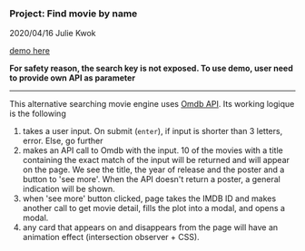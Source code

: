 ### Project: Find movie by name

2020/04/16 Julie Kwok

[demo here](https://julienemo.github.io/thp_next_9/)

**For safety reason, the search key is not exposed. To use demo, user need to provide own API as parameter**

* * *
This alternative searching movie engine uses [Omdb API](http://www.omdbapi.com/). Its working logique is the following

1. takes a user input. On submit (`enter`), if input is shorter than 3 letters, error. Else, go further
2. makes an API call to Omdb with the input. 10 of the movies with a title containing the exact match of the input will be returned and will appear on the page. We see the title, the year of release and the poster and a button to 'see more'. When the API doesn't return a poster, a general indication will be shown.
3. when 'see more' button clicked, page takes the IMDB ID and makes another call to get movie detail, fills the plot into a modal, and opens a modal.
4. any card that appears on and disappears from the page will have an animation effect (intersection observer + CSS).